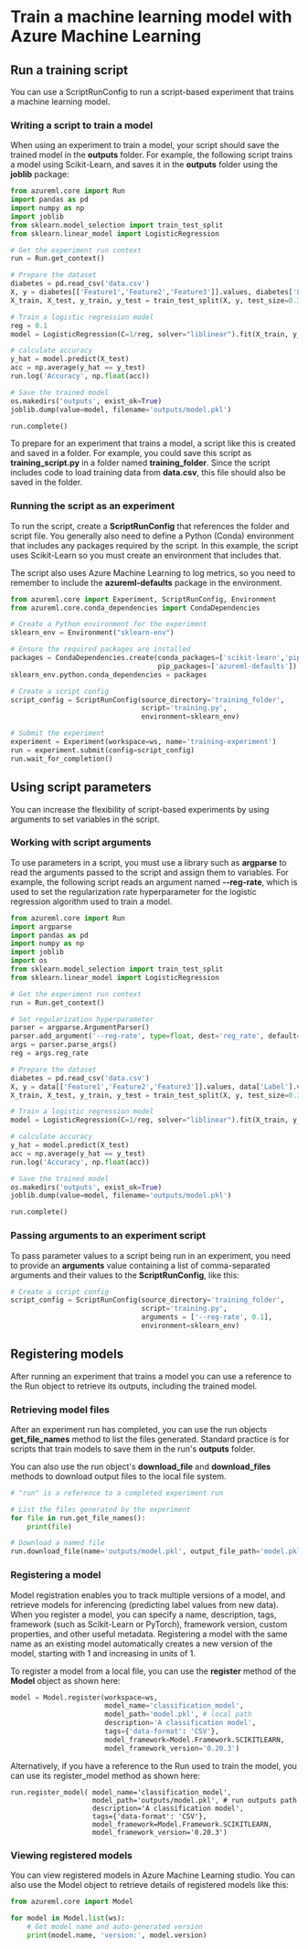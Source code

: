 # Train a machine learning model with Azure Machine Learning

## Run a training script

You can use a ScriptRunConfig to run a script-based experiment that trains a machine learning model.

### Writing a script to train a model

When using an experiment to train a model, your script should save the trained model in the **outputs** folder. For example, the following script trains a model using Scikit-Learn, and saves it in the **outputs** folder using the **joblib** package:

```python
from azureml.core import Run
import pandas as pd
import numpy as np
import joblib
from sklearn.model_selection import train_test_split
from sklearn.linear_model import LogisticRegression

# Get the experiment run context
run = Run.get_context()

# Prepare the dataset
diabetes = pd.read_csv('data.csv')
X, y = diabetes[['Feature1','Feature2','Feature3']].values, diabetes['Label'].values
X_train, X_test, y_train, y_test = train_test_split(X, y, test_size=0.30)

# Train a logistic regression model
reg = 0.1
model = LogisticRegression(C=1/reg, solver="liblinear").fit(X_train, y_train)

# calculate accuracy
y_hat = model.predict(X_test)
acc = np.average(y_hat == y_test)
run.log('Accuracy', np.float(acc))

# Save the trained model
os.makedirs('outputs', exist_ok=True)
joblib.dump(value=model, filename='outputs/model.pkl')

run.complete()
```

To prepare for an experiment that trains a model, a script like this is created and saved in a folder. For example, you could save this script as **training_script.py** in a folder named **training_folder**. Since the script includes code to load training data from **data.csv**, this file should also be saved in the folder.

### Running the script as an experiment

To run the script, create a **ScriptRunConfig** that references the folder and script file. You generally also need to define a Python (Conda) environment that includes any packages required by the script. In this example, the script uses Scikit-Learn so you must create an environment that includes that.

The script also uses Azure Machine Learning to log metrics, so you need to remember to include the **azureml-defaults** package in the environment.

```python
from azureml.core import Experiment, ScriptRunConfig, Environment
from azureml.core.conda_dependencies import CondaDependencies

# Create a Python environment for the experiment
sklearn_env = Environment("sklearn-env")

# Ensure the required packages are installed
packages = CondaDependencies.create(conda_packages=['scikit-learn','pip'],
                                    pip_packages=['azureml-defaults'])
sklearn_env.python.conda_dependencies = packages

# Create a script config
script_config = ScriptRunConfig(source_directory='training_folder',
                                script='training.py',
                                environment=sklearn_env) 

# Submit the experiment
experiment = Experiment(workspace=ws, name='training-experiment')
run = experiment.submit(config=script_config)
run.wait_for_completion()
```

## Using script parameters

You can increase the flexibility of script-based experiments by using arguments to set variables in the script.

### Working with script arguments

To use parameters in a script, you must use a library such as **argparse** to read the arguments passed to the script and assign them to variables. For example, the following script reads an argument named **--reg-rate**, which is used to set the regularization rate hyperparameter for the logistic regression algorithm used to train a model.

```python
from azureml.core import Run
import argparse
import pandas as pd
import numpy as np
import joblib
import os
from sklearn.model_selection import train_test_split
from sklearn.linear_model import LogisticRegression

# Get the experiment run context
run = Run.get_context()

# Set regularization hyperparameter
parser = argparse.ArgumentParser()
parser.add_argument('--reg-rate', type=float, dest='reg_rate', default=0.01)
args = parser.parse_args()
reg = args.reg_rate

# Prepare the dataset
diabetes = pd.read_csv('data.csv')
X, y = data[['Feature1','Feature2','Feature3']].values, data['Label'].values
X_train, X_test, y_train, y_test = train_test_split(X, y, test_size=0.30)

# Train a logistic regression model
model = LogisticRegression(C=1/reg, solver="liblinear").fit(X_train, y_train)

# calculate accuracy
y_hat = model.predict(X_test)
acc = np.average(y_hat == y_test)
run.log('Accuracy', np.float(acc))

# Save the trained model
os.makedirs('outputs', exist_ok=True)
joblib.dump(value=model, filename='outputs/model.pkl')

run.complete()
```

### Passing arguments to an experiment script

To pass parameter values to a script being run in an experiment, you need to provide an **arguments** value containing a list of comma-separated arguments and their values to the **ScriptRunConfig**, like this:

```python
# Create a script config
script_config = ScriptRunConfig(source_directory='training_folder',
                                script='training.py',
                                arguments = ['--reg-rate', 0.1],
                                environment=sklearn_env)
```

## Registering models

After running an experiment that trains a model you can use a reference to the Run object to retrieve its outputs, including the trained model.

### Retrieving model files

After an experiment run has completed, you can use the run objects **get_file_names** method to list the files generated. Standard practice is for scripts that train models to save them in the run's **outputs** folder.

You can also use the run object's **download_file** and **download_files** methods to download output files to the local file system.

```python
# "run" is a reference to a completed experiment run

# List the files generated by the experiment
for file in run.get_file_names():
    print(file)

# Download a named file
run.download_file(name='outputs/model.pkl', output_file_path='model.pkl')
```

### Registering a model

Model registration enables you to track multiple versions of a model, and retrieve models for inferencing (predicting label values from new data). When you register a model, you can specify a name, description, tags, framework (such as Scikit-Learn or PyTorch), framework version, custom properties, and other useful metadata. Registering a model with the same name as an existing model automatically creates a new version of the model, starting with 1 and increasing in units of 1.

To register a model from a local file, you can use the **register** method of the **Model** object as shown here:

```python
model = Model.register(workspace=ws,
                       model_name='classification_model',
                       model_path='model.pkl', # local path
                       description='A classification model',
                       tags={'data-format': 'CSV'},
                       model_framework=Model.Framework.SCIKITLEARN,
                       model_framework_version='0.20.3')
```

Alternatively, if you have a reference to the Run used to train the model, you can use its register_model method as shown here:

```pyhton
run.register_model( model_name='classification_model',
                    model_path='outputs/model.pkl', # run outputs path
                    description='A classification model',
                    tags={'data-format': 'CSV'},
                    model_framework=Model.Framework.SCIKITLEARN,
                    model_framework_version='0.20.3')
```

### Viewing registered models

You can view registered models in Azure Machine Learning studio. You can also use the Model object to retrieve details of registered models like this:

```python
from azureml.core import Model

for model in Model.list(ws):
    # Get model name and auto-generated version
    print(model.name, 'version:', model.version)
```
